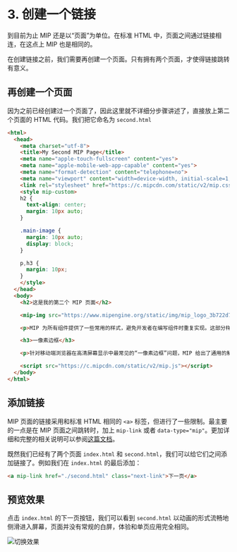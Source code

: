 # 3. 创建一个链接

到目前为止 MIP 还是以“页面”为单位。在标准 HTML 中，页面之间通过链接相连，在这点上 MIP 也是相同的。

在创建链接之前，我们需要再创建一个页面。只有拥有两个页面，才使得链接跳转有意义。

## 再创建一个页面

因为之前已经创建过一个页面了，因此这里就不详细分步骤讲述了，直接放上第二个页面的 HTML 代码。我们把它命名为 `second.html`

```html
<html>
  <head>
    <meta charset="utf-8">
    <title>My Second MIP Page</title>
    <meta name="apple-touch-fullscreen" content="yes">
    <meta name="apple-mobile-web-app-capable" content="yes">
    <meta name="format-detection" content="telephone=no">
    <meta name="viewport" content="width=device-width, initial-scale=1, minimum-scale=1, maximum-scale=1, user-scalable=no">
    <link rel="stylesheet" href="https://c.mipcdn.com/static/v2/mip.css">
    <style mip-custom>
    h2 {
      text-align: center;
      margin: 10px auto;
    }

    .main-image {
      margin: 10px auto;
      display: block;
    }

    p,h3 {
      margin: 10px;
    }
    </style>
  </head>
  <body>
    <h2>这是我的第二个 MIP 页面</h2>

    <mip-img src="https://www.mipengine.org/static/img/mip_logo_3b722d7.png" width="300" height="300" class="main-image"></mip-img>

    <p>MIP 为所有组件提供了一些常用的样式，避免开发者在编写组件时重复实现。这部分样式会在以后的迭代中逐步完善，敬请开发者们关注。</p>

    <h3>一像素边框</h3>

    <p>针对移动端浏览器在高清屏幕显示中最常见的“一像素边框”问题，MIP 给出了通用的解决方案。开发者只需要引入固定的类名即可绘制出真实的一像素边框。</p>

    <script src="https://c.mipcdn.com/static/v2/mip.js"></script>
  </body>
</html>
```

## 添加链接

MIP 页面的链接采用和标准 HTML 相同的 `<a>` 标签，但进行了一些限制。最主要的一点是在 MIP 页面之间跳转时，加上 `mip-link` 或者 `data-type="mip"`。更加详细和完整的相关说明可以参阅[这篇文档](../../guide/all-sites-mip/structure.md)。

既然我们已经有了两个页面 `index.html` 和 `second.html`，我们可以给它们之间添加链接了。例如我们在 `index.html` 的最后添加：

```html
<a mip-link href="./second.html" class="next-link">下一页</a>
```

## 预览效果

点击 `index.html` 的下一页按钮，我们可以看到 `second.html` 以动画的形式流畅地侧滑进入屏幕，页面并没有常规的白屏，体验和单页应用完全相同。

![切换效果](http://boscdn.bpc.baidu.com/assets/mip/codelab/shell/transition-forward.png)
